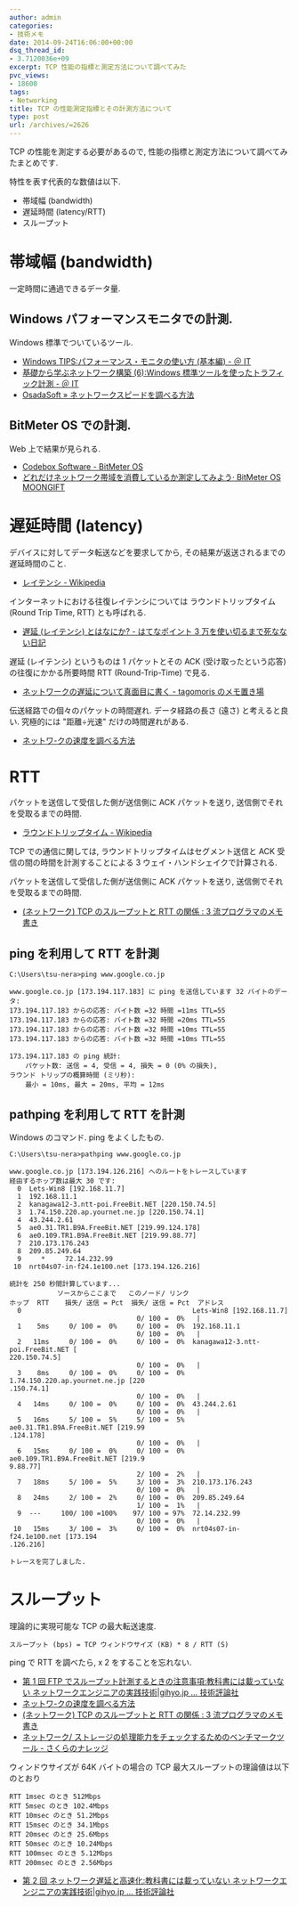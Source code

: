 ```yaml
---
author: admin
categories:
- 技術メモ
date: 2014-09-24T16:06:00+00:00
dsq_thread_id:
- 3.7120036e+09
excerpt: TCP 性能の指標と測定方法について調べてみた
pvc_views:
- 18600
tags:
- Networking
title: TCP の性能測定指標とその計測方法について
type: post
url: /archives/=2626
---
```


TCP の性能を測定する必要があるので,
性能の指標と測定方法について調べてみたまとめです.

特性を表す代表的な数値は以下.

-   帯域幅 (bandwidth)
-   遅延時間 (latency/RTT)
-   スループット

帯域幅 (bandwidth)
==================

一定時間に通過できるデータ量.

Windows パフォーマンスモニタでの計測.
-------------------------------------

Windows 標準でついているツール.

-   [Windows TIPS:パフォーマンス・モニタの使い方 (基本編) - ＠
    IT](http://www.atmarkit.co.jp/ait/articles/0910/30/news114.html)
-   [基礎から学ぶネットワーク構築 (6):Windows
    標準ツールを使ったトラフィック計測 - ＠
    IT](http://www.atmarkit.co.jp/ait/articles/0105/19/news004.html)
-   [OsadaSoft »
    ネットワークスピードを調べる方法](http://www.osadasoft.com/windows-xp%E3%81%A7%E3%80%81%E3%83%8D%E3%83%83%E3%83%88%E3%83%AF%E3%83%BC%E3%82%AF%E3%82%B9%E3%83%94%E3%83%BC%E3%83%89%E3%82%92%E8%AA%BF%E3%81%B9%E3%82%8B%E6%96%B9%E6%B3%95/)

BitMeter OS での計測.
---------------------

Web 上で結果が見られる.

-   [Codebox Software - BitMeter
    OS](http://codebox.org.uk/pages/bitmeteros)
-   [どれだけネットワーク帯域を消費しているか測定してみよう· BitMeter OS
    MOONGIFT](http://www.moongift.jp/2011/10/20111012/)

遅延時間 (latency)
==================

デバイスに対してデータ転送などを要求してから,
その結果が返送されるまでの遅延時間のこと.

-   [レイテンシ -
    Wikipedia](http://ja.wikipedia.org/wiki/%E3%83%AC%E3%82%A4%E3%83%86%E3%83%B3%E3%82%B7)

インターネットにおける往復レイテンシについては ラウンドトリップタイム
(Round Trip Time, RTT) とも呼ばれる.

-   [遅延 (レイテンシ) とはなにか? - はてなポイント 3
    万を使い切るまで死なない日記](http://d.hatena.ne.jp/kawango/20110107)

遅延 (レイテンシ) というものは 1 パケットとその ACK
(受け取ったという応答) の往復にかかる所要時間 RTT (Round-Trip-Time)
で見る.

-   [ネットワークの遅延について真面目に書く - tagomoris
    のメモ置き場](http://d.hatena.ne.jp/tagomoris/20110111/1294763866)

伝送経路での個々のパケットの時間遅れ. データ経路の長さ (遠さ)
と考えると良い. 究極的には "距離÷光速" だけの時間遅れがある.

-   [ネットワ-クの速度を調べる方法](http://www.math.kobe-u.ac.jp/~kodama/tips-net-speed.html)

RTT
===

パケットを送信して受信した側が送信側に ACK パケットを送り,
送信側でそれを受取るまでの時間.

-   [ラウンドトリップタイム -
    Wikipedia](http://ja.wikipedia.org/wiki/%E3%83%A9%E3%82%A6%E3%83%B3%E3%83%89%E3%83%88%E3%83%AA%E3%83%83%E3%83%97%E3%82%BF%E3%82%A4%E3%83%A0)

TCP での通信に関しては, ラウンドトリップタイムはセグメント送信と ACK
受信の間の時間を計測することによる 3 ウェイ・ハンドシェイクで計算される.

パケットを送信して受信した側が送信側に ACK パケットを送り,
送信側でそれを受取るまでの時間.

-   [(ネットワーク) TCP のスループットと RTT の関係 : 3
    流プログラマのメモ書き](http://jehupc.exblog.jp/15349359)

ping を利用して RTT を計測
--------------------------

``` {.language}
C:\Users\tsu-nera>ping www.google.co.jp

www.google.co.jp [173.194.117.183] に ping を送信しています 32 バイトのデータ:
173.194.117.183 からの応答: バイト数 =32 時間 =11ms TTL=55
173.194.117.183 からの応答: バイト数 =32 時間 =20ms TTL=55
173.194.117.183 からの応答: バイト数 =32 時間 =10ms TTL=55
173.194.117.183 からの応答: バイト数 =32 時間 =10ms TTL=55

173.194.117.183 の ping 統計:
    パケット数: 送信 = 4, 受信 = 4, 損失 = 0 (0% の損失),
ラウンド トリップの概算時間 (ミリ秒):
    最小 = 10ms, 最大 = 20ms, 平均 = 12ms
```

pathping を利用して RTT を計測
------------------------------

Windows のコマンド. ping をよくしたもの.

``` {.language}
C:\Users\tsu-nera>pathping www.google.co.jp

www.google.co.jp [173.194.126.216] へのルートをトレースしています
経由するホップ数は最大 30 です:
  0  Lets-Win8 [192.168.11.7]
  1  192.168.11.1
  2  kanagawa12-3.ntt-poi.FreeBit.NET [220.150.74.5]
  3  1.74.150.220.ap.yournet.ne.jp [220.150.74.1]
  4  43.244.2.61
  5  ae0.31.TR1.B9A.FreeBit.NET [219.99.124.178]
  6  ae0.109.TR1.B9A.FreeBit.NET [219.99.88.77]
  7  210.173.176.243
  8  209.85.249.64
  9     *     72.14.232.99
 10  nrt04s07-in-f24.1e100.net [173.194.126.216]

統計を 250 秒間計算しています...
            ソースからここまで   このノード/ リンク
ホップ  RTT    損失/ 送信 = Pct  損失/ 送信 = Pct  アドレス
  0                                           Lets-Win8 [192.168.11.7]
                                0/ 100 =  0%   |
  1    5ms     0/ 100 =  0%     0/ 100 =  0%  192.168.11.1
                                0/ 100 =  0%   |
  2   11ms     0/ 100 =  0%     0/ 100 =  0%  kanagawa12-3.ntt-poi.FreeBit.NET [
220.150.74.5]
                                0/ 100 =  0%   |
  3    8ms     0/ 100 =  0%     0/ 100 =  0%  1.74.150.220.ap.yournet.ne.jp [220
.150.74.1]
                                0/ 100 =  0%   |
  4   14ms     0/ 100 =  0%     0/ 100 =  0%  43.244.2.61
                                0/ 100 =  0%   |
  5   16ms     5/ 100 =  5%     5/ 100 =  5%  ae0.31.TR1.B9A.FreeBit.NET [219.99
.124.178]
                                0/ 100 =  0%   |
  6   15ms     0/ 100 =  0%     0/ 100 =  0%  ae0.109.TR1.B9A.FreeBit.NET [219.9
9.88.77]
                                2/ 100 =  2%   |
  7   18ms     5/ 100 =  5%     3/ 100 =  3%  210.173.176.243
                                0/ 100 =  0%   |
  8   24ms     2/ 100 =  2%     0/ 100 =  0%  209.85.249.64
                                1/ 100 =  1%   |
  9  ---     100/ 100 =100%    97/ 100 = 97%  72.14.232.99
                                0/ 100 =  0%   |
 10   15ms     3/ 100 =  3%     0/ 100 =  0%  nrt04s07-in-f24.1e100.net [173.194
.126.216]

トレースを完了しました.
```

スループット
============

理論的に実現可能な TCP の最大転送速度.

``` {.language}
スループット (bps) = TCP ウィンドウサイズ (KB) * 8 / RTT (S)
```

ping で RTT を調べたら, x 2 をすることを忘れない.

-   [第 1 回 FTP
    でスループット計測するときの注意事項:教科書には載っていない
    ネットワークエンジニアの実践技術|gihyo.jp …
    技術評論社](http://gihyo.jp/admin/serial/01/net_prac_tech/0001)
-   [ネットワ-クの速度を調べる方法](http://www.math.kobe-u.ac.jp/~kodama/tips-net-speed.html)
-   [(ネットワーク) TCP のスループットと RTT の関係 : 3
    流プログラマのメモ書き](http://jehupc.exblog.jp/15349359)
-   [ネットワーク/
    ストレージの処理能力をチェックするためのベンチマークツール -
    さくらのナレッジ](http://knowledge.sakura.ad.jp/tech/938/)

ウィンドウサイズが 64K バイトの場合の TCP
最大スループットの理論値は以下のとおり

``` {.language}
RTT 1msec のとき 512Mbps
RTT 5msec のとき 102.4Mbps
RTT 10msec のとき 51.2Mbps
RTT 15msec のとき 34.1Mbps
RTT 20msec のとき 25.6Mbps
RTT 50msec のとき 10.24Mbps
RTT 100msec のとき 5.12Mbps
RTT 200msec のとき 2.56Mbps
```

-   [第 2 回 ネットワーク遅延と高速化:教科書には載っていない
    ネットワークエンジニアの実践技術|gihyo.jp …
    技術評論社](http://gihyo.jp/admin/serial/01/net_prac_tech/0002)

